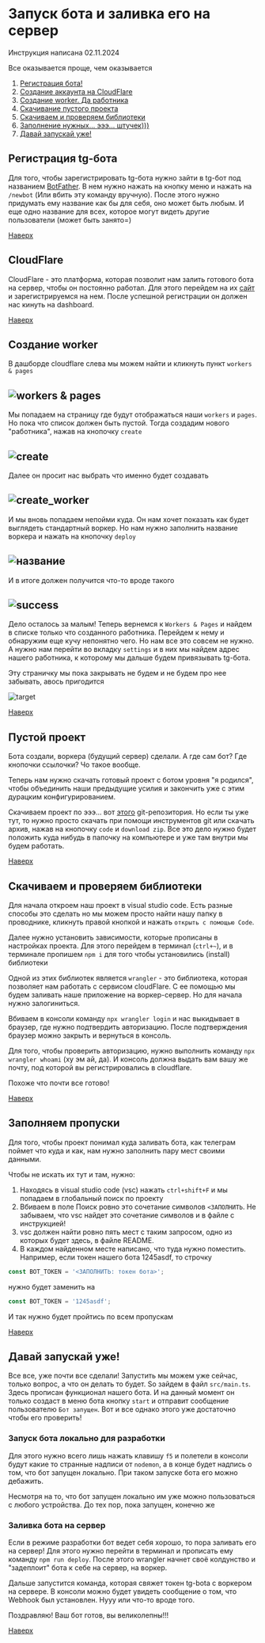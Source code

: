 # Запуск бота и заливка его на сервер

Инструкция написана 02.11.2024

Все оказывается проще, чем оказывается

1. [Регистрация бота!](#регистрация-tg-бота)
1. [Создание аккаунта на CloudFlare](#cloudflare)
1. [Создание worker. Да работника](#создание-worker) 
1. [Скачивание пустого проекта](#пустой-проект)
1. [Скачиваем и проверяем библиотеки](#скачиваем-и-проверяем-библиотеки)
1. [Заполнение нужных... эээ... штучек)))](#заполняем-пропуски)
1. [Давай запускай уже!](#давай-запускай-уже)


## Регистрация tg-бота

Для того, чтобы зарегистрировать tg-бота нужно зайти в tg-бот под названием [BotFather](https://t.me/BotFather). В нем нужно нажать на кнопку меню и нажать на `/newbot` (Или вбить эту команду вручную). После этого нужно придумать ему название как бы для себя, оно может быть любым. И еще одно название для всех, которое могут видеть другие пользователи (может быть занято=)

[Наверх](#запуск-бота-и-заливка-его-на-сервер)

## CloudFlare

CloudFlare - это платформа, которая позволит нам залить готового бота на сервер, чтобы он постоянно работал. Для этого перейдем на их [сайт](https://www.cloudflare.com) и зарегистрируемся на нем. После успешной регистрации он должен нас кинуть на dashboard.

[Наверх](#запуск-бота-и-заливка-его-на-сервер)

## Создание worker

В дашборде cloudflare слева мы можем найти и кликнуть пункт `workers & pages`

![workers & pages](./assets/workers&pages.png)
---

Мы попадаем на страницу где будут отображаться наши `workers` и `pages`. Но пока что список должен быть пустой. Тогда создадим нового "работника", нажав на кнопочку `create`

![create](./assets/create.png)
---

Далее он просит нас выбрать что именно будет создавать

![create_worker](./assets/worker_create.png)
---

И мы вновь попадаем непойми куда. Он нам хочет показать как будет выглядеть стандартный воркер. Но нам нужно заполнить название воркера и нажать на кнопочку `deploy`

![название](./assets/название.png)
---

И в итоге должен получится что-то вроде такого

![success](./assets/success.png)
---

Дело осталось за малым! Теперь вернемся к `Workers & Pages` и найдем в списке только что созданного работника. Перейдем к нему и обнаружим еще кучу непонятно чего. Но нам все это совсем не нужно. А нужно нам перейти во вкладку `settings` и в них мы найдем адрес нашего работника, к которому мы дальше будем привязывать tg-бота.

Эту страничку мы пока закрывать не будем и не будем про нее забывать, авось пригодится

![target](./assets//target.png)

[Наверх](#запуск-бота-и-заливка-его-на-сервер)

## Пустой проект

Бота создали, воркера (будущий сервер) сделали. А где сам бот? Где кнопочки ссылочки? Чо такое вообще.

Теперь нам нужно скачать готовый проект с ботом уровня "я родился", чтобы объединить наши предыдущие усилия и закончить уже с этим дурацким конфигурированием.

Скачиваем проект по эээ... вот [этого](https://github.com/ProfAndroid2020/default-tg-bot/settings) git-репозитория. Но если ты уже тут, то нужно просто скачать при помощи инструментов git или скачать архив, нажав на кнопочку `code` и `download zip`. Все это дело нужно будет положить куда нибудь в папочку на компьютере и уже там внутри мы будем работать.

[Наверх](#запуск-бота-и-заливка-его-на-сервер)

## Скачиваем и проверяем библиотеки

Для начала откроем наш проект в visual studio code. Есть разные способы это сделать но мы можем просто найти нашу папку в проводнике, кликнуть правой кнопкой и нажать `открыть с помощью Code`.

Далее нужно установить зависимости, которые прописаны в настройках проекта. Для этого перейдем в терминал (`ctrl+~`), и в терминале пропишем `npm i` для того чтобы установились (install) библиотеки

Одной из этих библиотек является `wrangler` - это библиотека, которая позволяет нам работать с сервисом cloudFlare. С ее помощью мы будем заливать наше приложение на воркер-сервер. Но для начала нужно залогиниться.

Вбиваем в консоли команду `npx wrangler login` и нас выкидывает в браузер, где нужно подтвердить авторизацию. После подтверждения браузер можно закрыть и вернуться в консоль.

Для того, чтобы проверить авторизацию, нужно выполнить команду `npx wrangler whoami` (ху эм ай, да). И консоль должна выдать вам вашу же почту, под которой вы регистрировались в cloudflare.

Похоже что почти все готово!

[Наверх](#запуск-бота-и-заливка-его-на-сервер)

## Заполняем пропуски

Для того, чтобы проект понимал куда заливать бота, как телеграм поймет что куда и как, нам нужно заполнить пару мест своими данными.

Чтобы не искать их тут и там, нужно:

1. Находясь в visual studio code (vsc) нажать `ctrl+shift+F` и мы попадаем в глобальный поиск по проекту
1. Вбиваем в поле Поиск ровно это сочетание символов `<ЗАПОЛНИТЬ`. Не забываем, что vsc найдет это сочетание символов и в файле с инструкцией!
1. vsc должен найти ровно пять мест с таким запросом, одно из которых будет здесь, в файле README.
1. В каждом найденном месте написано, что туда нужно поместить. Например, если токен нашего бота 1245asdf, то строчку 
``` typescript
const BOT_TOKEN = '<ЗАПОЛНИТЬ: токен бота>';
```

нужно будет заменить на 

``` typescript
const BOT_TOKEN = '1245asdf';
```

И так нужно будет пройтись по всем пропускам

[Наверх](#запуск-бота-и-заливка-его-на-сервер)

## Давай запускай уже!

Все все, уже почти все сделали! Запустить мы можем уже сейчас, только вопрос, а что он делать то будет. So зайдем в файл `src/main.ts`. Здесь прописан функционал нашего бота. И на данный момент он только создаст в меню бота кнопку `start` и отправит сообщение пользователю `Бот запущен`. Вот и все однако этого уже достаточно чтобы его проверить!

### Запуск бота локально для разработки

Для этого нужно всего лишь нажать клавишу `f5` и полетели в консоли будут какие то странные надписи от `nodemon`, а в конце будет надпись о том, что бот запущен локально. При таком запуске бота его можно дебажить.

Несмотря на то, что бот запущен локально им уже можно пользоваться с любого устройства. До тех пор, пока запущен, конечно же

### Заливка бота на сервер

Если в режиме разработки бот ведет себя хорошо, то пора заливать его на сервер! Для этого нужно перейти в терминал и прописать ему команду `npm run deploy`. После этого wrangler начнет своё колдунство и "задеплоит" бота к себе на сервер, на воркер.

Дальше запустится команда, которая свяжет токен tg-bota с воркером на сервере. В консоли можно будет увидеть сообщение о том, что Webhook был установлен. Нууу или что-то вроде того.

Поздравляю! Ваш бот готов, вы великолепны!!!

[Наверх](#запуск-бота-и-заливка-его-на-сервер)